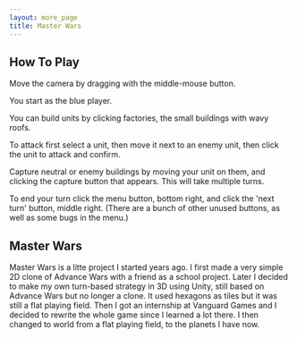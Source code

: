 ```yaml
---
layout: more_page
title: Master Wars
---
```


<script type="text/javascript" src="../js/jquery.makeunity3d.js"></script>
<script type="text/javascript">
	$(document).ready(function() {
		$(".unityPlayer").makeUnity3D();
	});
</script>

<div class="unityPlayer" data-options='{"url": "//dl.dropboxusercontent.com/u/10448192/Master%20Wars%20Ball/Master%20Wars%20Ball.unity3d"}'></div>

## How To Play

Move the camera by dragging with the middle-mouse button.

You start as the blue player.

You can build units by clicking factories, the small buildings with wavy roofs.

To attack first select a unit, then move it next to an enemy unit, then click the unit to attack and confirm.

Capture neutral or enemy buildings by moving your unit on them, and clicking the capture button that appears. This will take multiple turns.

To end your turn click the menu button, bottom right, and click the 'next turn' button, middle right. (There are a bunch of other unused buttons, as well as some bugs in the menu.)

## Master Wars

Master Wars is a litte project I started years ago. I first made a very simple 2D clone of Advance Wars with a friend as a school project. Later I decided to make my own turn-based strategy in 3D using Unity, still based on Advance Wars but no longer a clone. It used hexagons as tiles but it was still a flat playing field. Then I got an internship at Vanguard Games and I decided to rewrite the whole game since I learned a lot there. I then changed to world from a flat playing field, to the planets I have now.
